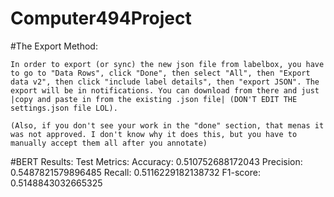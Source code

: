 # Computer494Project

#The Export Method:

    In order to export (or sync) the new json file from labelbox, you have to go to "Data Rows", click "Done", then select "All", then "Export data v2", then click "include label details", then "export JSON". The export will be in notifications. You can download from there and just |copy and paste in from the existing .json file| (DON'T EDIT THE settings.json file LOL).

    (Also, if you don't see your work in the "done" section, that menas it was not approved. I don't know why it does this, but you have to manually accept them all after you annotate)

#BERT Results:
    Test Metrics:
    Accuracy: 0.510752688172043
    Precision: 0.5487821579896485
    Recall: 0.5116229182138732
    F1-score: 0.5148843032665325
